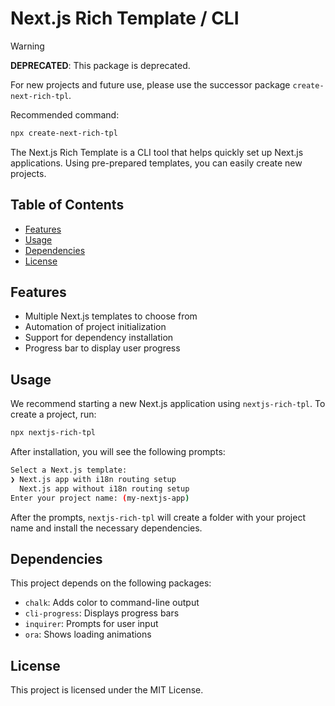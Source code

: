 # Next.js Rich Template / CLI

> [!WARNING]
> **DEPRECATED**: This package is deprecated.
>
> For new projects and future use, please use the successor package `create-next-rich-tpl`.
>
> Recommended command:
>
> ```bash
> npx create-next-rich-tpl
> ```

The Next.js Rich Template is a CLI tool that helps quickly set up Next.js applications. Using pre-prepared templates, you can easily create new projects.

## Table of Contents

- [Features](#features)
- [Usage](#usage)
- [Dependencies](#dependencies)
- [License](#license)

## Features

- Multiple Next.js templates to choose from
- Automation of project initialization
- Support for dependency installation
- Progress bar to display user progress

## Usage

We recommend starting a new Next.js application using `nextjs-rich-tpl`. To create a project, run:

```bash
npx nextjs-rich-tpl
```

After installation, you will see the following prompts:

```bash
Select a Next.js template:
❯ Next.js app with i18n routing setup
  Next.js app without i18n routing setup
Enter your project name: (my-nextjs-app)
```

After the prompts, `nextjs-rich-tpl` will create a folder with your project name and install the necessary dependencies.

## Dependencies

This project depends on the following packages:

- `chalk`: Adds color to command-line output
- `cli-progress`: Displays progress bars
- `inquirer`: Prompts for user input
- `ora`: Shows loading animations

## License

This project is licensed under the MIT License.
